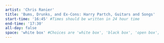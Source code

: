 ```yaml
---
artist: 'Chris Ranier'
title: 'Bums, Drunks, and Ex-Cons: Harry Partch, Guitars and Songs'
start-time: '16:45' #Times should be written in 24 hour time
end-time: '17:30'
all-day: false
space: 'white box' #Choices are 'white box', 'black box', 'open box', 'grounds'
---
```

<!-- Description -->

<!-- Bio -->
